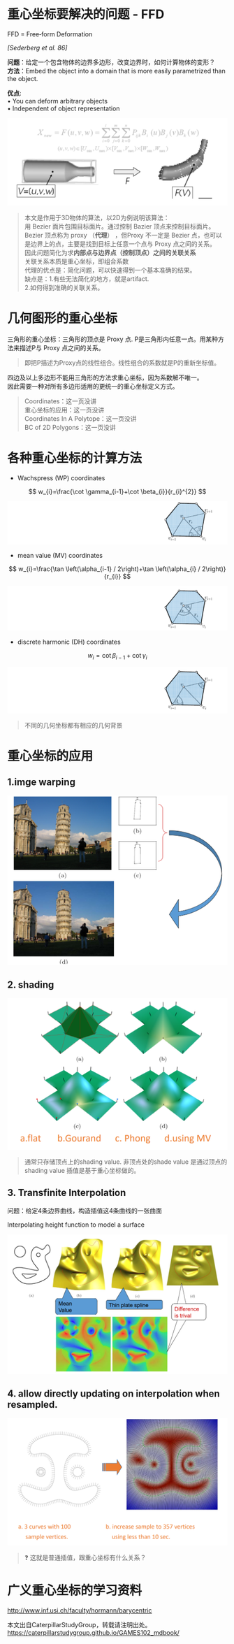 # 重心坐标要解决的问题 - FFD

FFD = Free‐form Deformation    

*[Sederberg et al. 86]*

**问题**：给定一个包含物体的边界多边形，改变边界时，如何计算物体的变形？      
**方法**：Embed the object into a domain that is more easily parametrized than the object.     

**优点**:      
• You can deform arbitrary objects    
• Independent of object representation     

![](../assets/离散14.png)    

> 本文是作用于3D物体的算法，以2D为例说明该算法：    
用 Bezier 面片包围目标面片。通过控制 Bazier 顶点来控制目标面片。    
> Bezier 顶点称为 proxy （**代理**） ，但Proxy 不一定是 Bezier 点，也可以是边界上的点，主要是找到目标上任意一个点与 Proxy 点之间的关系。    
因此问题简化为求**内部点与边界点（控制顶点）之间的关联关系**     
> 关联关系本质是重心坐标，即组合系数   
代理的优点是：简化问题，可以快速得到一个基本准确的结果。  
缺点是：1.有些无法简化的地方，就是artifact.  
2.如何得到准确的关联关系。   

# 几何图形的重心坐标

三角形的重心坐标：三角形的顶点是 Proxy 点. P是三角形内任意一点。用某种方法来描述P与 Proxy 点之间的关系。  
> 即把P描述为Proxy点的线性组合。线性组合的系数就是P的重新坐标值。      

四边及以上多边形不能用三角形的方法求重心坐标，因为系数解不唯一。     
因此需要一种对所有多边形适用的更统一的重心坐标定义方式。      


> Coordinates：这一页没讲  
> 重心坐标的应用：这一页没讲  
> Coordinates In A Polytope：这一页没讲       
> BC of 2D Polygons：这一页没讲     

# 各种重心坐标的计算方法     

- Wachspress (WP) coordinates    

$$
w_{i}=\frac{\cot \gamma_{i-1}+\cot \beta_{i}}{r_{i}^{2}}
$$

![](../assets/离散40.png)    

- mean value (MV) coordinates     

$$
w_{i}=\frac{\tan \left(\alpha_{i-1} / 2\right)+\tan \left(\alpha_{i} / 2\right)}{r_{i}}
$$

![](../assets/离散41.png)    


- discrete harmonic (DH) coordinates     

$$
w_{i}=\cot \beta_{i-1}+\cot \gamma_{i}
$$

![](../assets/离散42.png)    

> 不同的几何坐标都有相应的几何背景  

# 重心坐标的应用

## 1.imge warping     

![](../assets/离散26.png)    

## 2. shading     

![](../assets/离散27.png)    

> 通常只存储顶点上的shading value. 非顶点处的shade value 是通过顶点的shading value 插值是基于重心坐标做的。  

## 3. Transfinite Interpolation

问题：给定4条边界曲线，构造插值这4条曲线的一张曲面   

Interpolating height function to model a surface    

![](../assets/离散28.png)    


## 4. allow directly updating on interpolation when resampled.     

![](../assets/离散29-1.png)     
> &#x2753; 这就是普通插值，跟重心坐标有什么关系？   
# 广义重心坐标的学习资料   

http://www.inf.usi.ch/faculty/hormann/barycentric

本文出自CaterpillarStudyGroup，转载请注明出处。
<https://caterpillarstudygroup.github.io/GAMES102_mdbook/>

